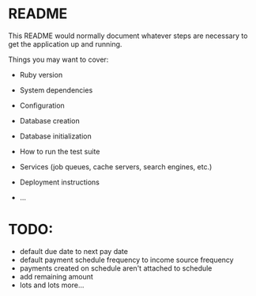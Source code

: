 # README

This README would normally document whatever steps are necessary to get the
application up and running.

Things you may want to cover:

* Ruby version

* System dependencies

* Configuration

* Database creation

* Database initialization

* How to run the test suite

* Services (job queues, cache servers, search engines, etc.)

* Deployment instructions

* ...


# TODO:

* default due date to next pay date
* default payment schedule frequency to income source frequency
* payments created on schedule aren't attached to schedule
* add remaining amount
* lots and lots more...
